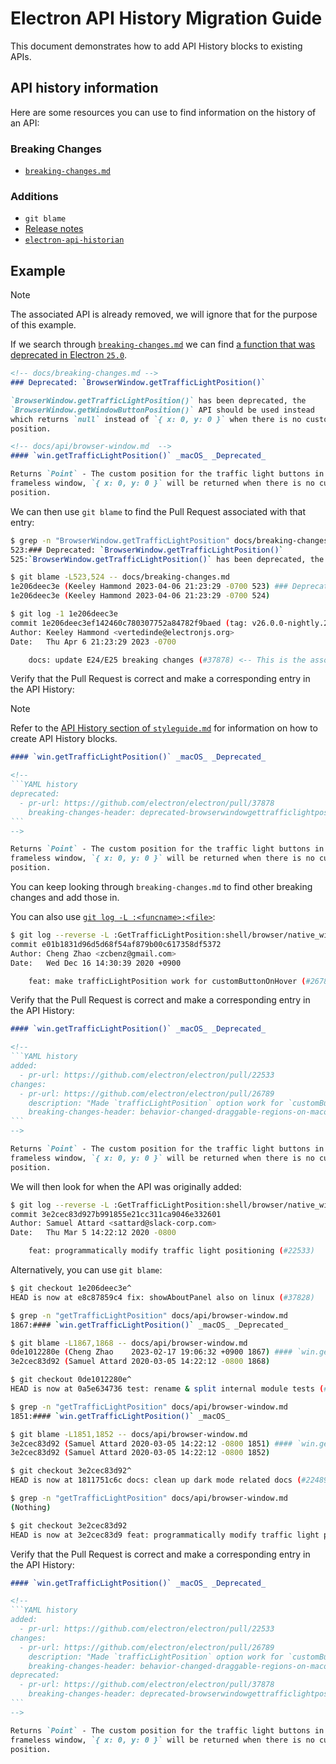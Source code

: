 # Electron API History Migration Guide

This document demonstrates how to add API History blocks to existing APIs.

## API history information

Here are some resources you can use to find information on the history of an API:

### Breaking Changes

* [`breaking-changes.md`](./breaking-changes.md)

### Additions

* `git blame`
* [Release notes](https://github.com/electron/electron/releases/)
* [`electron-api-historian`](https://github.com/electron/electron-api-historian)

## Example

> [!NOTE]
> The associated API is already removed, we will ignore that for the purpose of
> this example.

If we search through [`breaking-changes.md`](./breaking-changes.md) we can find
[a function that was deprecated in Electron `25.0`](./breaking-changes.md#deprecated-browserwindowsettrafficlightpositionposition).

```markdown
<!-- docs/breaking-changes.md -->
### Deprecated: `BrowserWindow.getTrafficLightPosition()`

`BrowserWindow.getTrafficLightPosition()` has been deprecated, the
`BrowserWindow.getWindowButtonPosition()` API should be used instead
which returns `null` instead of `{ x: 0, y: 0 }` when there is no custom
position.

<!-- docs/api/browser-window.md  -->
#### `win.getTrafficLightPosition()` _macOS_ _Deprecated_

Returns `Point` - The custom position for the traffic light buttons in
frameless window, `{ x: 0, y: 0 }` will be returned when there is no custom
position.
```

We can then use `git blame` to find the Pull Request associated with that entry:

```bash
$ grep -n "BrowserWindow.getTrafficLightPosition" docs/breaking-changes.md 
523:### Deprecated: `BrowserWindow.getTrafficLightPosition()`
525:`BrowserWindow.getTrafficLightPosition()` has been deprecated, the

$ git blame -L523,524 -- docs/breaking-changes.md
1e206deec3e (Keeley Hammond 2023-04-06 21:23:29 -0700 523) ### Deprecated: `BrowserWindow.getTrafficLightPosition()`
1e206deec3e (Keeley Hammond 2023-04-06 21:23:29 -0700 524)

$ git log -1 1e206deec3e
commit 1e206deec3ef142460c780307752a84782f9baed (tag: v26.0.0-nightly.20230407)
Author: Keeley Hammond <vertedinde@electronjs.org>
Date:   Thu Apr 6 21:23:29 2023 -0700

    docs: update E24/E25 breaking changes (#37878) <-- This is the associated Pull Request
```

Verify that the Pull Request is correct and make a corresponding entry in the
API History:

> [!NOTE]
> Refer to the [API History section of `styleguide.md`](./styleguide.md#api-history)
for information on how to create API History blocks.

`````markdown
#### `win.getTrafficLightPosition()` _macOS_ _Deprecated_

<!--
```YAML history
deprecated:
  - pr-url: https://github.com/electron/electron/pull/37878
    breaking-changes-header: deprecated-browserwindowgettrafficlightposition
```
-->

Returns `Point` - The custom position for the traffic light buttons in
frameless window, `{ x: 0, y: 0 }` will be returned when there is no custom
position.
`````

You can keep looking through `breaking-changes.md` to find other breaking changes
and add those in.

You can also use [`git log -L :<funcname>:<file>`](https://git-scm.com/docs/git-log#Documentation/git-log.txt--Lltfuncnamegtltfilegt):

```bash
$ git log --reverse -L :GetTrafficLightPosition:shell/browser/native_window_mac.mm
commit e01b1831d96d5d68f54af879b00c617358df5372
Author: Cheng Zhao <zcbenz@gmail.com>
Date:   Wed Dec 16 14:30:39 2020 +0900

    feat: make trafficLightPosition work for customButtonOnHover (#26789)
```

Verify that the Pull Request is correct and make a corresponding entry in the
API History:

`````markdown
#### `win.getTrafficLightPosition()` _macOS_ _Deprecated_

<!--
```YAML history
added:
  - pr-url: https://github.com/electron/electron/pull/22533
changes:
  - pr-url: https://github.com/electron/electron/pull/26789
    description: "Made `trafficLightPosition` option work for `customButtonOnHover` window."
    breaking-changes-header: behavior-changed-draggable-regions-on-macos
```
-->

Returns `Point` - The custom position for the traffic light buttons in
frameless window, `{ x: 0, y: 0 }` will be returned when there is no custom
position.
`````

We will then look for when the API was originally added:

```bash
$ git log --reverse -L :GetTrafficLightPosition:shell/browser/native_window_mac.mm
commit 3e2cec83d927b991855e21cc311ca9046e332601
Author: Samuel Attard <sattard@slack-corp.com>
Date:   Thu Mar 5 14:22:12 2020 -0800

    feat: programmatically modify traffic light positioning (#22533)
```

Alternatively, you can use `git blame`:

```bash
$ git checkout 1e206deec3e^
HEAD is now at e8c87859c4 fix: showAboutPanel also on linux (#37828)

$ grep -n "getTrafficLightPosition" docs/api/browser-window.md
1867:#### `win.getTrafficLightPosition()` _macOS_ _Deprecated_

$ git blame -L1867,1868 -- docs/api/browser-window.md
0de1012280e (Cheng Zhao    2023-02-17 19:06:32 +0900 1867) #### `win.getTrafficLightPosition()` _macOS_ _Deprecated_
3e2cec83d92 (Samuel Attard 2020-03-05 14:22:12 -0800 1868) 

$ git checkout 0de1012280e^
HEAD is now at 0a5e634736 test: rename & split internal module tests (#37318)

$ grep -n "getTrafficLightPosition" docs/api/browser-window.md 
1851:#### `win.getTrafficLightPosition()` _macOS_

$ git blame -L1851,1852 -- docs/api/browser-window.md
3e2cec83d92 (Samuel Attard 2020-03-05 14:22:12 -0800 1851) #### `win.getTrafficLightPosition()` _macOS_
3e2cec83d92 (Samuel Attard 2020-03-05 14:22:12 -0800 1852)

$ git checkout 3e2cec83d92^
HEAD is now at 1811751c6c docs: clean up dark mode related docs (#22489)

$ grep -n "getTrafficLightPosition" docs/api/browser-window.md
(Nothing)

$ git checkout 3e2cec83d92
HEAD is now at 3e2cec83d9 feat: programmatically modify traffic light positioning (#22533)
```

Verify that the Pull Request is correct and make a corresponding entry in the
API History:

`````markdown
#### `win.getTrafficLightPosition()` _macOS_ _Deprecated_

<!--
```YAML history
added:
  - pr-url: https://github.com/electron/electron/pull/22533
changes:
  - pr-url: https://github.com/electron/electron/pull/26789
    description: "Made `trafficLightPosition` option work for `customButtonOnHover` window."
    breaking-changes-header: behavior-changed-draggable-regions-on-macos
deprecated:
  - pr-url: https://github.com/electron/electron/pull/37878
    breaking-changes-header: deprecated-browserwindowgettrafficlightposition
```
-->

Returns `Point` - The custom position for the traffic light buttons in
frameless window, `{ x: 0, y: 0 }` will be returned when there is no custom
position.
`````

